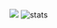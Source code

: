 <img align="top" src="https://github-readme-stats.vercel.app/api/top-langs/?username=appieworm&layout=compact&theme=dark#gh-light-mode-only">
<img align="center" align = "right" alt="stats" src="https://komarev.com/ghpvc/?username=AppIeWorm&color=blueviolet">
